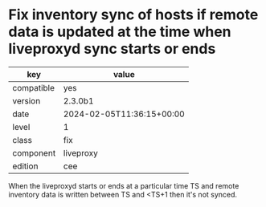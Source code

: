[//]: # (werk v2)
# Fix inventory sync of hosts if remote data is updated at the time when liveproxyd sync starts or ends

key        | value
---------- | ---
compatible | yes
version    | 2.3.0b1
date       | 2024-02-05T11:36:15+00:00
level      | 1
class      | fix
component  | liveproxy
edition    | cee

When the liveproxyd starts or ends at a particular time TS and remote inventory
data is written between TS and \<TS+1 then it's not synced.